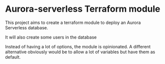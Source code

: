 # Aurora-serverless Terraform module

This project aims to create a terraform module to deploy an Aurora Serverless database.

It will also create some users in the database

Instead of having a lot of options, the module is opinionated. A different alternative obviously would be to allow a lot of variables but have them as default.
